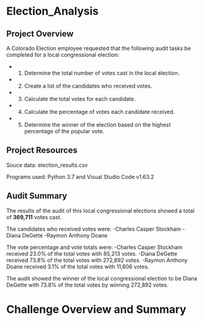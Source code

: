 # Election_Analysis

## Project Overview
A Colorado Election employee requested that the following audit tasks be completed for a local congressional election:

- 1. Determine the total number of votes cast in the local election.
- 2. Create a list of the candidates who received votes.
- 3. Calculate the total votes for each candidate.
- 4. Calculate the percentage of votes each candidate received.
- 5. Determine the winner of the election based on the highest percentage of the popular vote.

## Project Resources

Souce data: election_results.csv

Programs used: Python 3.7 and Visual Studio Code v1.63.2 

## Audit Summary
The results of the audit of this local congressional elections showed a total of **369,711** votes cast. 

The candidates who received votes were:
-Charles Casper Stockham
-Diana DeGette
-Raymon Anthony Doane

The vote percentage and vote totals were:
-Charles Casper Stockham received 23.0% of the total votes with 85,213 votes.
-Diana DeGette received 73.8% of the total votes with 272,892 votes.
-Raymon Anthony Doane received 3.1% of the total votes with 11,606 votes.

The audit showed the winner of the local congressional election to be Diana DeGette with 73.8% of the total votes by winning 272,892 votes.

# Challenge Overview and Summary
